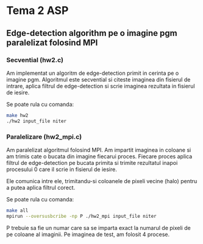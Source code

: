 # Tema 2 ASP

## Edge-detection algorithm pe o imagine pgm paralelizat folosind MPI

### Secvential (hw2.c)

Am implementat un algoritm de edge-detection primit in cerinta pe o imagine pgm.
Algoritmul este secvential si citeste imaginea din fisierul de intrare, aplica filtrul de edge-detection si scrie imaginea rezultata in fisierul de iesire.

Se poate rula cu comanda:
```bash
make hw2
./hw2 input_file niter
```

### Paralelizare (hw2_mpi.c)

Am paralelizat algoritmul folosind MPI. Am impartit imaginea in coloane si am trimis cate o bucata din imagine fiecarui proces. Fiecare proces aplica filtrul de edge-detection pe bucata primita si trimite rezultatul inapoi procesului 0 care il scrie in fisierul de iesire.

Ele comunica intre ele, trimitandu-si coloanele de pixeli vecine (halo) pentru a putea aplica filtrul corect.

Se poate rula cu comanda:
```bash
make all
mpirun --oversusbcribe -np P ./hw2_mpi input_file niter
```

P trebuie sa fie un numar care sa se imparta exact la numarul de pixeli de pe coloane al imaginii. Pe imaginea de test, am folosit 4 procese.

